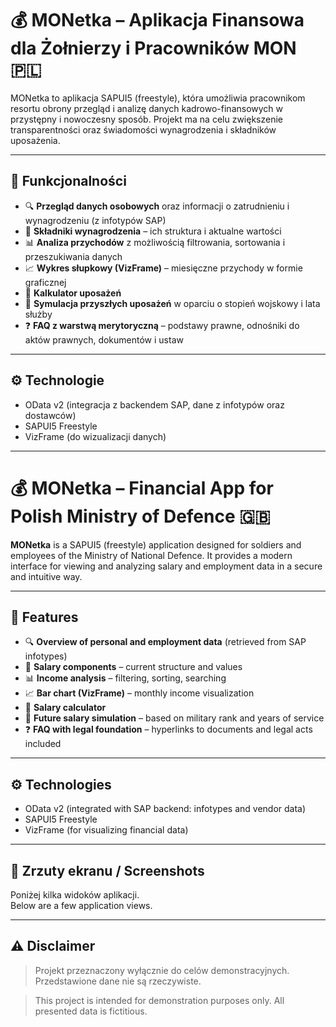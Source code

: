 # 💰 MONetka – Aplikacja Finansowa dla Żołnierzy i Pracowników MON 🇵🇱

MONetka to aplikacja SAPUI5 (freestyle), która umożliwia pracownikom resortu obrony przegląd i analizę danych kadrowo-finansowych w przystępny i nowoczesny sposób. Projekt ma na celu zwiększenie transparentności oraz świadomości wynagrodzenia i składników uposażenia.

---

## 🚀 Funkcjonalności

- 🔍 **Przegląd danych osobowych** oraz informacji o zatrudnieniu i wynagrodzeniu (z infotypów SAP)
- 💼 **Składniki wynagrodzenia** – ich struktura i aktualne wartości
- 📊 **Analiza przychodów** z możliwością filtrowania, sortowania i przeszukiwania danych
- 📈 **Wykres słupkowy (VizFrame)** – miesięczne przychody w formie graficznej
- 🧮 **Kalkulator uposażeń**
- 📅 **Symulacja przyszłych uposażeń** w oparciu o stopień wojskowy i lata służby
- ❓ **FAQ z warstwą merytoryczną** – podstawy prawne, odnośniki do aktów prawnych, dokumentów i ustaw

---

## ⚙️ Technologie

- OData v2 (integracja z backendem SAP, dane z infotypów oraz dostawców)
- SAPUI5 Freestyle
- VizFrame (do wizualizacji danych)

---

# 💰 MONetka – Financial App for Polish Ministry of Defence 🇬🇧

**MONetka** is a SAPUI5 (freestyle) application designed for soldiers and employees of the Ministry of National Defence. It provides a modern interface for viewing and analyzing salary and employment data in a secure and intuitive way.

---

## 🚀 Features

- 🔍 **Overview of personal and employment data** (retrieved from SAP infotypes)
- 💼 **Salary components** – current structure and values
- 📊 **Income analysis** – filtering, sorting, searching
- 📈 **Bar chart (VizFrame)** – monthly income visualization
- 🧮 **Salary calculator**
- 📅 **Future salary simulation** – based on military rank and years of service
- ❓ **FAQ with legal foundation** – hyperlinks to documents and legal acts included

---

## ⚙️ Technologies

- OData v2 (integrated with SAP backend: infotypes and vendor data)
- SAPUI5 Freestyle
- VizFrame (for visualizing financial data)

---

## 📸 Zrzuty ekranu / Screenshots

Poniżej kilka widoków aplikacji.  
Below are a few application views.

---

## ⚠️ Disclaimer

>Projekt przeznaczony wyłącznie do celów demonstracyjnych. Przedstawione dane nie są rzeczywiste.

>This project is intended for demonstration purposes only. All presented data is fictitious.
